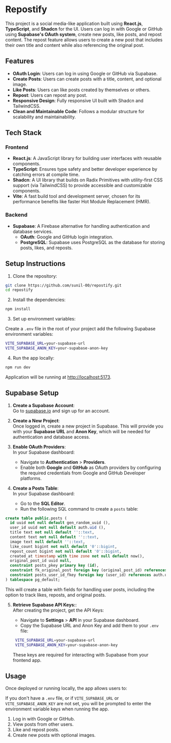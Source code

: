 # Repostify

This project is a social media-like application built using **React.js**, **TypeScript**, and **Shadcn** for the UI. Users can log in with Google or GitHub using **Supabase's OAuth system**, create new posts, like posts, and repost content. The repost feature allows users to create a new post that includes their own title and content while also referencing the original post.

## Features

- **OAuth Login**: Users can log in using Google or GitHub via Supabase.
- **Create Posts**: Users can create posts with a title, content, and optional image.
- **Like Posts**: Users can like posts created by themselves or others.
- **Repost**: Users can repost any post.
- **Responsive Design**: Fully responsive UI built with Shadcn and TailwindCSS.
- **Clean and Maintainable Code**: Follows a modular structure for scalability and maintainability.

## Tech Stack

### Frontend

- **React.js**: A JavaScript library for building user interfaces with reusable components.
- **TypeScript**: Ensures type safety and better developer experience by catching errors at compile time.
- **Shadcn**: A UI library that builds on Radix Primitives with utility-first CSS support (via TailwindCSS) to provide accessible and customizable components.
- **Vite**: A fast build tool and development server, chosen for its performance benefits like faster Hot Module Replacement (HMR).

### Backend

- **Supabase**: A Firebase alternative for handling authentication and database services.
  - **OAuth**: Google and GitHub login integration.
  - **PostgreSQL**: Supabase uses PostgreSQL as the database for storing posts, likes, and reposts.

## Setup Instructions

1. Clone the repository:
```bash
git clone https://github.com/sunil-00/repostify.git
cd repostify
```

2. Install the dependencies:
```bash
npm install
```

3. Set up environment variables:

Create a `.env` file in the root of your project add the following Supabase environment variables:

```bash
VITE_SUPABASE_URL=your-supabase-url
VITE_SUPABASE_ANON_KEY=your-supabase-anon-key
```

4. Run the app locally:
```bash
npm run dev
```

Application will be running at [http://localhost:5173](http://localhost:5173).

## Supabase Setup

1. **Create a Supabase Account**:  
   Go to [supabase.io](https://supabase.com) and sign up for an account.

2. **Create a New Project**:  
   Once logged in, create a new project in Supabase. This will provide you with your **Supabase URL** and **Anon Key**, which will be needed for authentication and database access.

3. **Enable OAuth Providers**:  
   In your Supabase dashboard:
   - Navigate to **Authentication** > **Providers**.
   - Enable both **Google** and **GitHub** as OAuth providers by configuring the required credentials from Google and GitHub Developer platforms.

4. **Create a Posts Table**:  
   In your Supabase dashboard:
   - Go to the **SQL Editor**.
   - Run the following SQL command to create a `posts` table:

  ```sql
  create table public.posts (
    id uuid not null default gen_random_uuid (),
    user_id uuid not null default auth.uid (),
    title text not null default ''::text,
    content text not null default ''::text,
    image text null default ''::text,
    like_count bigint not null default '0'::bigint,
    repost_count bigint not null default '0'::bigint,
    created_at timestamp with time zone not null default now(),
    original_post_id uuid null,
    constraint posts_pkey primary key (id),
    constraint fk_original_post foreign key (original_post_id) references posts (id),
    constraint posts_user_id_fkey foreign key (user_id) references auth.users (id)
  ) tablespace pg_default;
  ```

This will create a table with fields for handling user posts, including the option to track likes, reposts, and original posts.


5. **Retrieve Supabase API Keys:**:  
   After creating the project, get the API Keys:
   - Navigate to **Settings** > **API** in your Supabase dashboard.
   - Copy the Supabase URL and Anon Key and add them to your `.env` file:
   ```bash
    VITE_SUPABASE_URL=your-supabase-url
    VITE_SUPABASE_ANON_KEY=your-supabase-anon-key
   ```

   These keys are required for interacting with Supabase from your frontend app.

## Usage

Once deployed or running locally, the app allows users to:

If you don't have a `.env` file, or if `VITE_SUPABASE_URL` or `VITE_SUPABASE_ANON_KEY` are not set, you will be prompted to enter the environment variable keys when running the app.

1. Log in with Google or GitHub.
2. View posts from other users.
3. Like and repost posts.
4. Create new posts with optional images.

